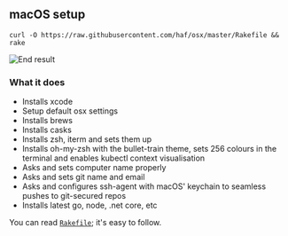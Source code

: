 ## macOS setup

    curl -O https://raw.githubusercontent.com/haf/osx/master/Rakefile && rake

![End result](./example.png)

### What it does

 - Installs xcode
 - Setup default osx settings
 - Installs brews
 - Installs casks
 - Installs zsh, iterm and sets them up
 - Installs oh-my-zsh with the bullet-train theme,
   sets 256 colours in the terminal and enables kubectl context visualisation
 - Asks and sets computer name properly
 - Asks and sets git name and email
 - Asks and configures ssh-agent with macOS' keychain to seamless pushes to git-secured repos
 - Installs latest go, node, .net core, etc

You can read [`Rakefile`](./Rakefile); it's easy to follow.

